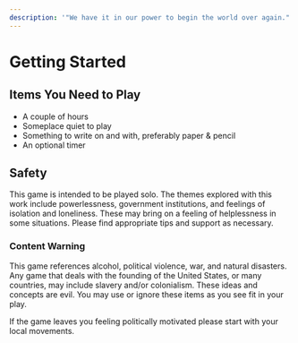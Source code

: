 ```yaml
---
description: '"We have it in our power to begin the world over again." - Thomas Paine'
---
```


# Getting Started

## Items You Need to Play

* A couple of hours
* Someplace quiet to play
* Something to write on and with, preferably paper & pencil
* An optional timer

## Safety

This game is intended to be played solo. The themes explored with this work include powerlessness, government institutions, and feelings of isolation and loneliness. These may bring on a feeling of helplessness in some situations. Please find appropriate tips and support as necessary.

### Content Warning

This game references alcohol, political violence, war, and natural disasters. Any game that deals with the founding of the United States, or many countries, may include slavery and/or colonialism. These ideas and concepts are evil. You may use or ignore these items as you see fit in your play. 

If the game leaves you feeling politically motivated please start with your local movements.

